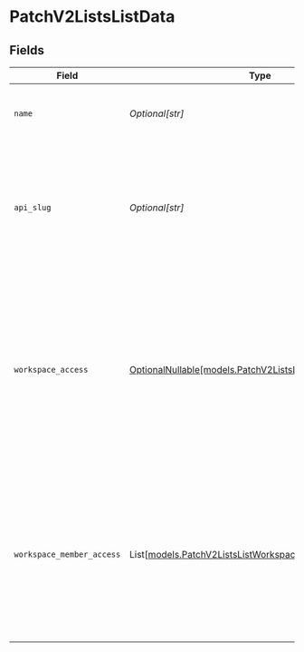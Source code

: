# PatchV2ListsListData


## Fields

| Field                                                                                                                                                                | Type                                                                                                                                                                 | Required                                                                                                                                                             | Description                                                                                                                                                          | Example                                                                                                                                                              |
| -------------------------------------------------------------------------------------------------------------------------------------------------------------------- | -------------------------------------------------------------------------------------------------------------------------------------------------------------------- | -------------------------------------------------------------------------------------------------------------------------------------------------------------------- | -------------------------------------------------------------------------------------------------------------------------------------------------------------------- | -------------------------------------------------------------------------------------------------------------------------------------------------------------------- |
| `name`                                                                                                                                                               | *Optional[str]*                                                                                                                                                      | :heavy_minus_sign:                                                                                                                                                   | The human-readable name of the list.                                                                                                                                 | Enterprise Sales                                                                                                                                                     |
| `api_slug`                                                                                                                                                           | *Optional[str]*                                                                                                                                                      | :heavy_minus_sign:                                                                                                                                                   | A unique, human-readable slug to access the list through API calls. Should be formatted in snake case.                                                               | enterprise_sales                                                                                                                                                     |
| `workspace_access`                                                                                                                                                   | [OptionalNullable[models.PatchV2ListsListWorkspaceAccess]](../models/patchv2listslistworkspaceaccess.md)                                                             | :heavy_minus_sign:                                                                                                                                                   | The level of access granted to all members of the workspace for this list. Pass `null` to keep the list private and only grant access to specific workspace members. | read-and-write                                                                                                                                                       |
| `workspace_member_access`                                                                                                                                            | List[[models.PatchV2ListsListWorkspaceMemberAccess](../models/patchv2listslistworkspacememberaccess.md)]                                                             | :heavy_minus_sign:                                                                                                                                                   | The level of access granted to specific workspace members for this list. Pass an empty array to grant access to no workspace members.                                |                                                                                                                                                                      |